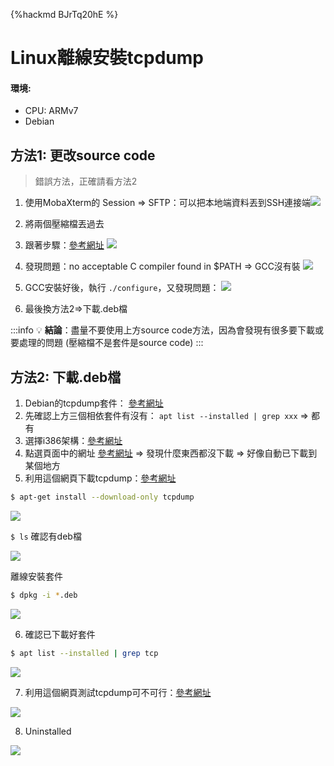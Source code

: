 {%hackmd BJrTq20hE %}
# Linux離線安裝tcpdump
#### **環境:**
* CPU: ARMv7
* Debian

## 方法1: 更改source code 
> 錯誤方法，正確請看方法2
1. 使用MobaXterm的 Session ⇒ SFTP：可以把本地端資料丟到SSH連接端![](https://i.imgur.com/oysV305.png)
2. 將兩個壓縮檔丟過去
3. 跟著步驟：[參考網址](https://iter01.com/547952.html)
![](https://i.imgur.com/2JmeeUr.png)

4. 發現問題：no acceptable C compiler found in $PATH ⇒ GCC沒有裝
 ![](https://i.imgur.com/mCPISlz.png)
5. GCC安裝好後，執行 `./configure`，又發現問題：
![](https://i.imgur.com/Khp1iSl.png)
6. 最後換方法2⇒下載.deb檔

:::info
:bulb: **結論**：盡量不要使用上方source code方法，因為會發現有很多要下載或要處理的問題 (壓縮檔不是套件是source code)
:::

## 方法2: 下載.deb檔
1. Debian的tcpdump套件： [參考網址](https://packages.debian.org/stretch/tcpdump) 
2. 先確認上方三個相依套件有沒有： `apt list --installed | grep xxx` ⇒ 都有
3. 選擇i386架構：[參考網址](https://packages.debian.org/stretch/i386/tcpdump/download)
4. 點選頁面中的網址 [參考網址](http://security.debian.org/debian-security/pool/updates/main/t/tcpdump/tcpdump_4.9.3-1~deb9u2_i386.deb) 
⇒ 發現什麼東西都沒下載 ⇒ 好像自動已下載到某個地方
5. 利用這個網頁下載tcpdump：[參考網址](https://www.jinnsblog.com/2020/11/linux-ubuntu-offline-install-package.html)

```bash
$ apt-get install --download-only tcpdump
```
![](https://i.imgur.com/bsq82zC.png)

`$ ls` 確認有deb檔

![](https://i.imgur.com/tPqLgFC.png)

離線安裝套件
```bash
$ dpkg -i *.deb
```
![](https://i.imgur.com/hDImyiN.png)

6. 確認已下載好套件
```bash
$ apt list --installed | grep tcp
```
![](https://i.imgur.com/CGzv4su.png)

7. 利用這個網頁測試tcpdump可不可行：[參考網址](https://kknews.cc/zh-tw/code/vlp3yj4.html)

![](https://i.imgur.com/yKX5Hw3.png)

8. Uninstalled

![](https://i.imgur.com/ro80s4u.png)

